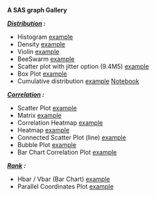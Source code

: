 **A SAS graph Gallery** 


***[Distribution](https://github.com/NicoDupont/Resources/blob/master/SAS/Graphic/Distribution) :***

- Histogram [example](https://github.com/NicoDupont/Resources/blob/master/SAS/Graphic/Distribution/histogram.sas)
- Density [example](https://github.com/NicoDupont/Resources/blob/master/SAS/Graphic/Distribution/density.sas)
- Violin [example](https://github.com/NicoDupont/Resources/blob/master/SAS/Graphic/Distribution/violin.sas)
- BeeSwarm [example](https://github.com/NicoDupont/Resources/blob/master/SAS/Graphic/Distribution/violin.sas)
- Scatter plot with jitter option (9.4M5) [example](https://github.com/NicoDupont/Resources/blob/master/SAS/Graphic/Distribution/scatterjitter.sas)
- Box Plot [example](https://github.com/NicoDupont/Resources/blob/master/SAS/Graphic/Distribution/boxplot.sas)
- Cumulative distribution [example](https://github.com/NicoDupont/Resources/blob/master/SAS/Analysis/ecdf.sas) [Notebook](https://github.com/NicoDupont/Resources/blob/master/SAS/Analysis/ecdf_sas_notebook.ipynb)


***[Correlation](https://github.com/NicoDupont/Resources/blob/master/SAS/Graphic/Correlation) :***

- Scatter Plot [example](https://github.com/NicoDupont/Resources/blob/master/SAS/Graphic/Correlation/scatterplot.sas)
- Matrix [example](https://github.com/NicoDupont/Resources/blob/master/SAS/Graphic/Correlation/matrix.sas)
- Correlation Heatmap [example](https://github.com/NicoDupont/Resources/blob/master/SAS/Graphic/Correlation/heatmap.sas)
- Heatmap [example](https://github.com/NicoDupont/Resources/blob/master/SAS/Graphic/Correlation/heatmap2.sas)
- Connected Scatter Plot (line) [example](https://github.com/NicoDupont/Resources/blob/master/SAS/Graphic/Correlation/connected_scatterplot.sas)
- Bubble Plot [example](https://github.com/NicoDupont/Resources/blob/master/SAS/Graphic/Correlation/bubble.sas)
- Bar Chart Correlation Plot [example](https://github.com/NicoDupont/Resources/blob/master/SAS/Graphic/Correlation/barchartcorrelation.sas)


***[Rank](https://github.com/NicoDupont/Resources/blob/master/SAS/Graphic/Rank) :***

- Hbar / Vbar (Bar Chart) [example](https://github.com/NicoDupont/Resources/blob/master/SAS/Graphic/Rank/bar.sas)
- Parallel Coordinates Plot [example](https://github.com/NicoDupont/Resources/blob/master/SAS/Graphic/Rank/parallel.sas)
